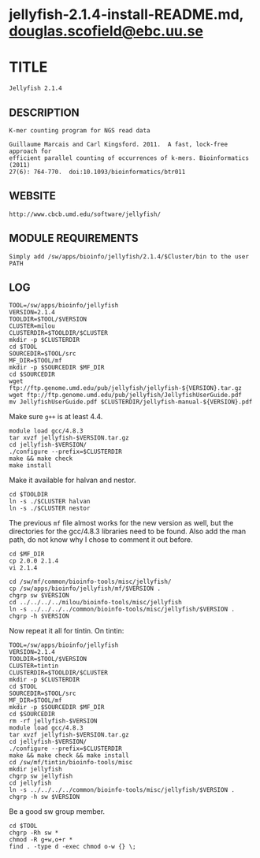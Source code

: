 # jellyfish-2.1.4-install-README.md, douglas.scofield@ebc.uu.se

TITLE
=====

    Jellyfish 2.1.4

DESCRIPTION
-----------

    K-mer counting program for NGS read data

    Guillaume Marcais and Carl Kingsford. 2011.  A fast, lock-free approach for
    efficient parallel counting of occurrences of k-mers. Bioinformatics (2011)
    27(6): 764-770.  doi:10.1093/bioinformatics/btr011

WEBSITE
-------

    http://www.cbcb.umd.edu/software/jellyfish/

MODULE REQUIREMENTS
-------------------

    Simply add /sw/apps/bioinfo/jellyfish/2.1.4/$Cluster/bin to the user PATH

LOG
---

    TOOL=/sw/apps/bioinfo/jellyfish
    VERSION=2.1.4
    TOOLDIR=$TOOL/$VERSION
    CLUSTER=milou
    CLUSTERDIR=$TOOLDIR/$CLUSTER
    mkdir -p $CLUSTERDIR
    cd $TOOL
    SOURCEDIR=$TOOL/src
    MF_DIR=$TOOL/mf
    mkdir -p $SOURCEDIR $MF_DIR
    cd $SOURCEDIR
    wget ftp://ftp.genome.umd.edu/pub/jellyfish/jellyfish-${VERSION}.tar.gz
    wget ftp://ftp.genome.umd.edu/pub/jellyfish/JellyfishUserGuide.pdf
    mv JellyfishUserGuide.pdf $CLUSTERDIR/jellyfish-manual-${VERSION}.pdf

Make sure `g++` is at least 4.4.

    module load gcc/4.8.3
    tar xvzf jellyfish-$VERSION.tar.gz 
    cd jellyfish-$VERSION/
    ./configure --prefix=$CLUSTERDIR
    make && make check
    make install

Make it available for halvan and nestor.

    cd $TOOLDIR
    ln -s ./$CLUSTER halvan
    ln -s ./$CLUSTER nestor

The previous `mf` file almost works for the new version as well, but the
directories for the gcc/4.8.3 libraries need to be found.  Also add the
man path, do not know why I chose to comment it out before.

    cd $MF_DIR
    cp 2.0.0 2.1.4
    vi 2.1.4

    cd /sw/mf/common/bioinfo-tools/misc/jellyfish/
    cp /sw/apps/bioinfo/jellyfish/mf/$VERSION .
    chgrp sw $VERSION
    cd ../../../../milou/bioinfo-tools/misc/jellyfish
    ln -s ../../../../common/bioinfo-tools/misc/jellyfish/$VERSION .
    chgrp -h $VERSION

Now repeat it all for tintin.  On tintin:

    TOOL=/sw/apps/bioinfo/jellyfish
    VERSION=2.1.4
    TOOLDIR=$TOOL/$VERSION
    CLUSTER=tintin
    CLUSTERDIR=$TOOLDIR/$CLUSTER
    mkdir -p $CLUSTERDIR
    cd $TOOL
    SOURCEDIR=$TOOL/src
    MF_DIR=$TOOL/mf
    mkdir -p $SOURCEDIR $MF_DIR
    cd $SOURCEDIR
    rm -rf jellyfish-$VERSION
    module load gcc/4.8.3
    tar xvzf jellyfish-$VERSION.tar.gz 
    cd jellyfish-$VERSION/
    ./configure --prefix=$CLUSTERDIR
    make && make check && make install
    cd /sw/mf/tintin/bioinfo-tools/misc
    mkdir jellyfish
    chgrp sw jellyfish
    cd jellyfish
    ln -s ../../../../common/bioinfo-tools/misc/jellyfish/$VERSION .
    chgrp -h sw $VERSION

    
Be a good sw group member.

    cd $TOOL
    chgrp -Rh sw *
    chmod -R g+w,o+r *
    find . -type d -exec chmod o-w {} \;

